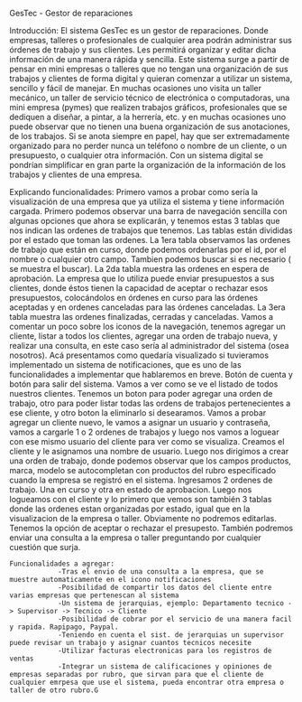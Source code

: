 GesTec - Gestor de reparaciones

Introducción: El sistema GesTec es un gestor de reparaciones. Donde empresas, talleres o profesionales de cualquier area podrán administrar sus órdenes de trabajo y sus clientes. Les permitirá organizar y editar dicha información de una manera rápida y sencilla. Este sistema surge a partir de pensar en mini empresas o talleres que no tengan una organización de sus trabajos y clientes de forma digital y quieran comenzar a utilizar un sistema, sencillo y fácil de manejar. En muchas ocasiones uno visita un taller mecánico, un taller de servicio técnico de electrónica o computadoras, una mini empresa (pymes) que realizen trabajos gráficos, profesionales que se dediquen a diseñar, a pintar, a la herrería, etc. y en muchas ocasiones uno puede observar que no tienen una buena organización de sus anotaciones, de los trabajos. Si se anota siempre en papel, hay que ser extremadamente organizado para no perder nunca un teléfono o nombre de un cliente, o un presupuesto, o cualquier otra información. Con un sistema digital se pondrían simplificar en gran parte la organización de la información de los trabajos y clientes de una empresa. 

Explicando funcionalidades: Primero vamos a probar como sería la visualización de una empresa que ya utiliza el sistema y tiene información cargada. Primero podemos observar una barra de navegación sencilla con algunas opciones que ahora se explicarán, y tenemos estas 3 tablas que nos indican las ordenes de trabajos que tenemos. Las tablas están divididas por el estado que toman las ordenes. La 1era tabla observamos las ordenes de trabajo que están en curso, donde podemos ordenarlas por el id, por el nombre o cualquier otro campo. Tambien podemos buscar si es necesario ( se muestra el buscar). La 2da tabla muestra las ordenes en espera de aprobación. La empresa que lo utiliza puede enviar presupuestos a sus clientes, donde éstos tienen la capacidad de aceptar o rechazar esos presupuestos, colocándolos en órdenes en curso para las órdenes aceptadas y en ordenes canceladas para las órdenes canceladas.
    La 3era tabla muestra las ordenes finalizadas, cerradas y canceladas.
    Vamos a comentar un poco sobre los iconos de la navegación, tenemos agregar un cliente, listar a todos los clientes, agregar una orden de trabajo nueva, y realizar una consulta, en este caso sería al administrador del sistema (osea nosotros). Acá presentamos como quedaría visualizado si tuvieramos implementado un sistema de notificaciones, que es uno de las funcionalidades a implementar que hablaremos en breve. Botón de cuenta y botón para salir del sistema.
    Vamos a ver como se ve el listado de todos nuestros clientes. Tenemos un boton para poder agregar una orden de trabajo, otro para poder listar todas las ordens de trabajos pertenecientes a ese cliente, y otro boton la eliminarlo si desearamos. Vamos a probar agregar un cliente nuevo, le vamos a asignar un usuario y contraseña, vamos a cargarle 1 o 2 ordenes de trabajos y luego nos vamos a loguear con ese mismo usuario del cliente para ver como se visualiza. Creamos el cliente y le asignamos una nombre de usuario. Luego nos dirigimos a crear una orden de trabajo, donde podemos observar que los campos productos, marca, modelo se autocompletan con productos del rubro especificado cuando la empresa se registró en el sistema. Ingresamos 2 ordenes de trabajo. Una en curso y otra en estado de aprobacion. Luego nos logueamos con el cliente y lo primero que vemos son también 3 tablas donde las ordenes estan organizadas por estado, igual que en la visualizacion de la empresa o taller. Obviamente no podremos editarlas. Tenemos la opción de aceptar o rechazar el presupesto. También podremos enviar una consulta a la empresa o taller preguntando por cualquier cuestión que surja.
    
    Funcionalidades a agregar: 
                -Tras el envio de una consulta a la empresa, que se muestre automaticamente en el icono notificaciones 
                -Posibilidad de compartir los datos del cliente entre varias empresas que pertenescan al sistema
                -Un sistema de jerarquias, ejemplo: Departamento tecnico -> Supervisor -> Tecnico -> Cliente
                -Posibilidad de cobrar por el servicio de una manera facil y rapida. Rapipago, Paypal.
                -Teniendo en cuenta el sist. de jerarquias un supervisor puede revisar un trabajo y asignar cuantos tecnicos necesite
                -Utilizar facturas electronicas para los registros de ventas
                -Integrar un sistema de calificaciones y opiniones de empresas separadas por rubro, que sirvan para que el cliente de cualquier emrpesa que use el sistema, pueda encontrar otra empresa o taller de otro rubro.G
